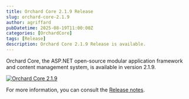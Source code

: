 ```yaml
---
title: Orchard Core 2.1.9 Release
slug: orchard-core-2.1.9
author: agriffard
pubDatetime: 2025-08-19T11:00:00Z
categories: [OrchardCore]
tags: [Release]
description: Orchard Core 2.1.9 Release is available.
---
```


Orchard Core, the ASP.NET open-source modular application framework and content management system, is available in version 2.1.9.

[![Orchard Core 2.1.9](https://opengraph.githubassets.com/55e7c372097531b3ad3651758e108601e954ce00af7fccfe13a228779ccd1808/OrchardCMS/OrchardCore/releases/tag/v2.1.9)](https://github.com/OrchardCMS/OrchardCore/releases/tag/v2.1.9)

For more information, you can consult the [Release notes](https://docs.orchardcore.net/en/latest/docs/releases/2.1.9/).
